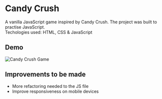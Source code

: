 # Candy Crush

A vanilla JavaScript game inspired by Candy Crush. The project was built to practise JavaScript.</br>
Techologies used: HTML, CSS & JavaScript

## Demo
![Candy Crush Game](assets/demo.gif)

## Improvements to be made
- More refactoring needed to the JS file
- Improve responsiveness on mobile devices 
